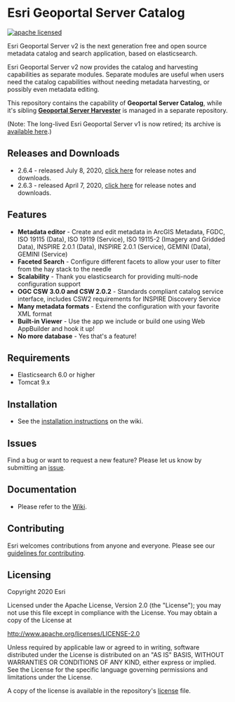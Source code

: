 # Esri Geoportal Server Catalog

[![apache licensed](https://img.shields.io/badge/license-Apache%202.0-orange.svg?style=flat-square)](https://raw.githubusercontent.com/Esri/geoportal-server-catalog/master/LICENSE.txt)

Esri Geoportal Server v2 is the next generation free and open source metadata catalog and search application, based on elasticsearch. 

Esri Geoportal Server v2 now provides the catalog and harvesting capabilities as separate modules. Separate modules are useful when users need the catalog capabilities without needing metadata harvesting, or possibly even metadata editing.

This repository contains the capability of **Geoportal Server Catalog**, while it's sibling **[Geoportal Server Harvester](https://github.com/ArcGIS/geoportal-server-harvester)** is managed in a separate repository.

(Note: The long-lived Esri Geoportal Server v1 is now retired; its archive is [available here](https://github.com/Esri/geoportal-server).)

## Releases and Downloads
- 2.6.4 - released July 8, 2020, [click here](https://github.com/Esri/geoportal-server-catalog/wiki) for release notes and downloads.
- 2.6.3 - released April 7, 2020, [click here](https://github.com/Esri/geoportal-server-catalog/wiki) for release notes and downloads.

<!---## Can't Wait to Get Started?
- Try the [sandbox site](http://geoss.esri.com/geoportal2) and learn what Geoportal 2 is all about!
--->
## Features
* **Metadata editor** - Create and edit metadata in ArcGIS Metadata, FGDC, ISO 19115 (Data), ISO 19119 (Service), ISO 19115-2 (Imagery and Gridded Data), INSPIRE 2.0.1 (Data), INSPIRE 2.0.1 (Service), GEMINI (Data), GEMINI (Service)
* **Faceted Search** - Configure different facets to allow your user to filter from the hay stack to the needle
* **Scalability** - Thank you elasticsearch for providing multi-node configuration support
* **OGC CSW 3.0.0 and CSW 2.0.2** - Standards compliant catalog service interface, includes CSW2 requirements for INSPIRE Discovery Service
* **Many metadata formats** - Extend the configuration with your favorite XML format
* **Built-in Viewer** - Use the app we include or build one using Web AppBuilder and hook it up!
* **No more database** - Yes that's a feature!

## Requirements

* Elasticsearch 6.0 or higher
* Tomcat 9.x

## Installation
- See the [installation instructions](https://github.com/Esri/geoportal-server-catalog/wiki/Installation) on the wiki.

## Issues

Find a bug or want to request a new feature?  Please let us know by submitting an [issue](https://github.com/ArcGIS/geoportal-server-catalog/issues).

## Documentation
- Please refer to the [Wiki](https://github.com/ArcGIS/geoportal-server-catalog/wiki).


## Contributing

Esri welcomes contributions from anyone and everyone. Please see our [guidelines for contributing](https://github.com/esri/contributing).


## Licensing
Copyright 2020 Esri

Licensed under the Apache License, Version 2.0 (the "License");
you may not use this file except in compliance with the License.
You may obtain a copy of the License at

   http://www.apache.org/licenses/LICENSE-2.0

Unless required by applicable law or agreed to in writing, software
distributed under the License is distributed on an "AS IS" BASIS,
WITHOUT WARRANTIES OR CONDITIONS OF ANY KIND, either express or implied.
See the License for the specific language governing permissions and
limitations under the License.

A copy of the license is available in the repository's [license](https://github.com/ArcGIS/geoportal-server-catalog/blob/master/LICENSE.txt) file.


